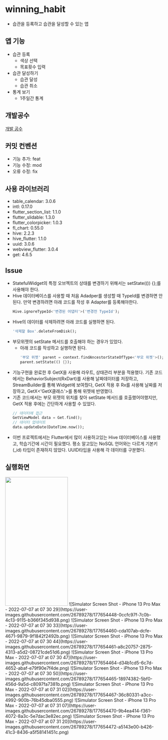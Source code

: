 # winning_habit

- 습관을 등록하고 습관을 달성할 수 있는 앱

## 앱 기능

- 습관 등록
  - 색상 선택
  - 목표횟수 입력
- 습관 달성하기
  - 습관 달성
  - 습관 취소
- 통계 보기
  - 1주일간 통계

## 개발공수

[개발 공수](https://jerryco.notion.site/WinningHabit-Flutter-67a9c70ab7e44e33ad85d7f1e418714e)

## 커밋 컨벤션

- 기능 추가: feat
- 기능 수정: mod
- 오류 수정: fix

## 사용 라이브러리

- table_calendar: 3.0.6
- intl: 0.17.0
- flutter_section_list: 1.1.0
- flutter_slidable: 1.3.0
- flutter_colorpicker: 1.0.3
- fl_chart: 0.55.0
- hive: 2.2.3
- hive_flutter: 1.1.0
- uuid: 3.0.6
- webview_flutter: 3.0.4
- get: 4.6.5

## Issue

- StatefulWidget의 특정 오브젝트의 상태를 변경하기 위해서는 setState(()) {};를 사용해야 한다.
- Hive 데이터베이스를 사용할 때 처음 Adadper를 생성할 때 TypeId를 변경하면 안된다. 만약 변경하려면 아래 코드를 작성 후 Adapter를 등록해야한다.
    ```Dart
  Hive.ignoreTypeId<'변경된 어댑터'>('변경전 TypeId');
    ```
- Hive의 데이터를 삭제하려면 아래 코드를 실행하면 된다.
  ```Dart
  '삭제할 Box'.deleteFromDisk();
  ```
- 부모위젯의 setState 메서드를 호출해야 하는 경우가 있었다.
    - 아래 코드를 작성하고 실행하면 된다.
      ```Dart
      '부모 위젯' parent = context.findAncestorStateOfType<'부모 위젯'>();
      parent.setState(() {});
      ```
- 기능구현을 완료한 후 GetX을 사용해 라우트, 상태관리 부분을 적용했다. 기존 코드에서는 BehaviorSubject(RxDart)를 사용해 날짜데이터를 저장하고,
  StreamBuilder를 통해 Widget에 보여줬다, GetX 적용 후 Rx<DateTime>를 사용해 날짜를 저장하고, GetX<'GetX클래스'>를 통해 위젯에
  반영했다. 
- 기존 코드에서는 부모 위젯의 위치를 찾아 setState 메서드를 호출했어야했지만, GetX 적용 후에는 간단하게 사용할 수 있었다.
    ```Dart
  // 데이터에 접근
  GetViewModel data = Get.find();
  // 데이터 업데이트
  data.updateDate(DateTime.now());
    ```
- 이번 프로젝트에서는 Flutter에서 많이 사용하고있는 Hive 데이터베이스를 사용했고, 학습기간에 시간이 필요했다. 평소 알고있는 NoSQL 언어와는 다르게 기본키(_id)
  타입이 존재하지 않았다. UUID타입을 사용해 각 데이터를 구분했다.
  
## 실행화면
<img src="[https://user-images.githubusercontent.com/26789278/173942391-d1e9084f-4d98-4c2a-9a2f-6c9edef142c9.png](https://user-images.githubusercontent.com/26789278/177654448-0ccfc97f-7c0b-4c13-9115-b366f345d938.png)"  width="200" height="410">
![Simulator Screen Shot - iPhone 13 Pro Max - 2022-07-07 at 07 30 29](https://user-images.githubusercontent.com/26789278/177654448-0ccfc97f-7c0b-4c13-9115-b366f345d938.png)
![Simulator Screen Shot - iPhone 13 Pro Max - 2022-07-07 at 07 30 33](https://user-images.githubusercontent.com/26789278/177654460-cda107ab-dcfe-4671-9879-9f1842f2492b.png)
![Simulator Screen Shot - iPhone 13 Pro Max - 2022-07-07 at 07 30 44](https://user-images.githubusercontent.com/26789278/177654461-a8c20757-2875-4313-a5d2-08721cde51d6.png)
![Simulator Screen Shot - iPhone 13 Pro Max - 2022-07-07 at 07 30 47](https://user-images.githubusercontent.com/26789278/177654464-d34b1cd5-6c7d-4652-abaf-e79f90e7f4de.png)
![Simulator Screen Shot - iPhone 13 Pro Max - 2022-07-07 at 07 30 50](https://user-images.githubusercontent.com/26789278/177654465-18974382-5bf0-456d-9a5d-c8097fa7381b.png)
![Simulator Screen Shot - iPhone 13 Pro Max - 2022-07-07 at 07 31 02](https://user-images.githubusercontent.com/26789278/177654467-36c80331-a3cc-4992-900b-76b45dba0555.png)
![Simulator Screen Shot - iPhone 13 Pro Max - 2022-07-07 at 07 31 07](https://user-images.githubusercontent.com/26789278/177654470-9b4ea414-f361-4072-8a3c-5e7dac3e82ec.png)
![Simulator Screen Shot - iPhone 13 Pro Max - 2022-07-07 at 07 31 20](https://user-images.githubusercontent.com/26789278/177654472-a5143e00-b426-41c3-8436-a5f58141451c.png)
